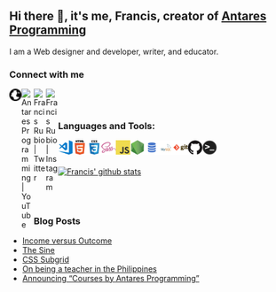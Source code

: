 ## Hi there 👋, it's me, Francis, creator of [Antares Programming][website]

I am a Web designer and developer, writer, and educator.

<!--
**maniczirconium/maniczirconium** is a ✨ _special_ ✨ repository because its `README.md` (this file) appears on your GitHub profile.

Here are some ideas to get you started:

- 🔭 I’m currently working on [Web development courses in Filipino][course]
- 🌱 I’m currently learning everything (because that't what we gotta do)
- 👯 I’m looking to collaborate on wth other Filipino content creators
- 💬 Ask me about everything, I'll try to answer it.
- 🥅 2020 Goals: more code, more content, and YouTube videos
- 😄 Pronouns: he, him, his
- ⚡ Fun fact: I'm a huge Lady Gaga stan. I'm a Little Monster. Paws up!
-->

### Connect with me
[<img align="left" alt="antaresprogramming.github.io" width="22px" src="https://raw.githubusercontent.com/iconic/open-iconic/master/svg/globe.svg" />][website]
[<img align="left" alt="Antares Programming | YouTube" width="22px" src="https://cdn.jsdelivr.net/npm/simple-icons@v3/icons/youtube.svg" />][youtube]
[<img align="left" alt="Francis Rubio | Twitter" width="22px" src="https://cdn.jsdelivr.net/npm/simple-icons@v3/icons/twitter.svg" />][twitter]
[<img align="left" alt="Francis Rubio | Instagram" width="22px" src="https://cdn.jsdelivr.net/npm/simple-icons@v3/icons/instagram.svg" />][instagram]

<br><br>

### Languages and Tools:

<img align="left" alt="Visual Studio Code" width="26px" src="https://raw.githubusercontent.com/github/explore/80688e429a7d4ef2fca1e82350fe8e3517d3494d/topics/visual-studio-code/visual-studio-code.png" />
<img align="left" alt="HTML5" width="26px" src="https://raw.githubusercontent.com/github/explore/80688e429a7d4ef2fca1e82350fe8e3517d3494d/topics/html/html.png" />
<img align="left" alt="CSS3" width="26px" src="https://raw.githubusercontent.com/github/explore/80688e429a7d4ef2fca1e82350fe8e3517d3494d/topics/css/css.png" />
<img align="left" alt="Sass" width="26px" src="https://raw.githubusercontent.com/github/explore/80688e429a7d4ef2fca1e82350fe8e3517d3494d/topics/sass/sass.png" />
<img align="left" alt="JavaScript" width="26px" src="https://raw.githubusercontent.com/github/explore/80688e429a7d4ef2fca1e82350fe8e3517d3494d/topics/javascript/javascript.png" />
<img align="left" alt="Node.js" width="26px" src="https://raw.githubusercontent.com/github/explore/80688e429a7d4ef2fca1e82350fe8e3517d3494d/topics/nodejs/nodejs.png" />
<img align="left" alt="SQL" width="26px" src="https://raw.githubusercontent.com/github/explore/80688e429a7d4ef2fca1e82350fe8e3517d3494d/topics/sql/sql.png" />
<img align="left" alt="MySQL" width="26px" src="https://raw.githubusercontent.com/github/explore/80688e429a7d4ef2fca1e82350fe8e3517d3494d/topics/mysql/mysql.png" />
<img align="left" alt="Git" width="26px" src="https://raw.githubusercontent.com/github/explore/80688e429a7d4ef2fca1e82350fe8e3517d3494d/topics/git/git.png" />
<img align="left" alt="GitHub" width="26px" src="https://raw.githubusercontent.com/github/explore/78df643247d429f6cc873026c0622819ad797942/topics/github/github.png" />
<img align="left" alt="HTML5" width="26px" src="https://raw.githubusercontent.com/github/explore/80688e429a7d4ef2fca1e82350fe8e3517d3494d/topics/terminal/terminal.png" />

<br><br>

[![Francis' github stats](https://github-readme-stats.vercel.app/api?username=maniczirconium&show_icons=true)](https://github.com/anuraghazra/github-readme-stats)

<br><br>

### Blog Posts
<!-- BLOG-POST-LIST:START -->
- [Income versus Outcome](https://maniczirconium.github.io/blog/income-versus-outcome/)
- [The Sine](https://maniczirconium.github.io/blog/the-sine/)
- [CSS Subgrid](https://maniczirconium.github.io/blog/css-subgrid/)
- [On being a teacher in the Philippines](https://maniczirconium.github.io/blog/on-being-a-teacher-in-the-philippines/)
- [Announcing &ldquo;Courses by Antares Programming&rdquo;](https://antaresprogramming.github.io/blog/announcing-courses-by-antares-programming/)
<!-- BLOG-POST-LIST:END -->



[website]: https://maniczirconium.github.io/
[course]: https://antaresprogramming.github.io/courses/
[youtube]: https://www.youtube.com/channel/UCO1MsyeMTHRPk3KoHgW8csw
[twitter]: https://twitter.com/teacherbuknoy
[instagram]: https://instagram.com/teacherbuknoyofficial
